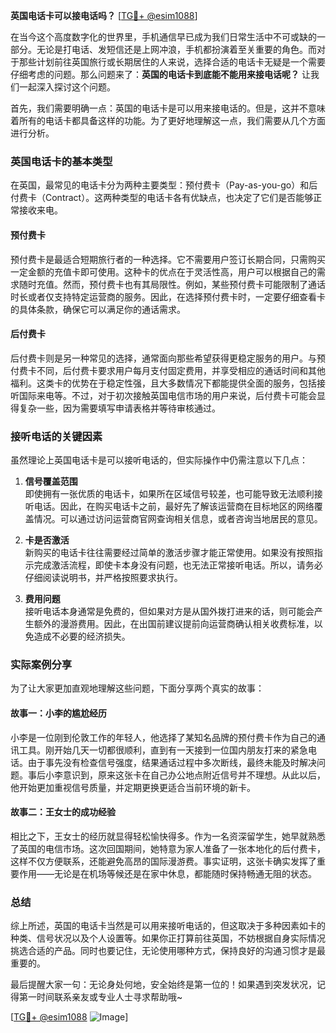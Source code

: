 **英国电话卡可以接电话吗？** [[TG💪+ @esim1088](https://t.me/s/esim1088)]

在当今这个高度数字化的世界里，手机通信早已成为我们日常生活中不可或缺的一部分。无论是打电话、发短信还是上网冲浪，手机都扮演着至关重要的角色。而对于那些计划前往英国旅行或长期居住的人来说，选择合适的电话卡无疑是一个需要仔细考虑的问题。那么问题来了：**英国的电话卡到底能不能用来接电话呢？** 让我们一起深入探讨这个问题。

首先，我们需要明确一点：英国的电话卡是可以用来接电话的。但是，这并不意味着所有的电话卡都具备这样的功能。为了更好地理解这一点，我们需要从几个方面进行分析。

### 英国电话卡的基本类型

在英国，最常见的电话卡分为两种主要类型：预付费卡（Pay-as-you-go）和后付费卡（Contract）。这两种类型的电话卡各有优缺点，也决定了它们是否能够正常接收来电。

#### 预付费卡

预付费卡是最适合短期旅行者的一种选择。它不需要用户签订长期合同，只需购买一定金额的充值卡即可使用。这种卡的优点在于灵活性高，用户可以根据自己的需求随时充值。然而，预付费卡也有其局限性。例如，某些预付费卡可能限制了通话时长或者仅支持特定运营商的服务。因此，在选择预付费卡时，一定要仔细查看卡的具体条款，确保它可以满足你的通话需求。

#### 后付费卡

后付费卡则是另一种常见的选择，通常面向那些希望获得更稳定服务的用户。与预付费卡不同，后付费卡要求用户每月支付固定费用，并享受相应的通话时间和其他福利。这类卡的优势在于稳定性强，且大多数情况下都能提供全面的服务，包括接听国际来电等。不过，对于初次接触英国电信市场的用户来说，后付费卡可能会显得复杂一些，因为需要填写申请表格并等待审核通过。

### 接听电话的关键因素

虽然理论上英国电话卡是可以接听电话的，但实际操作中仍需注意以下几点：

1. **信号覆盖范围**  
   即使拥有一张优质的电话卡，如果所在区域信号较差，也可能导致无法顺利接听电话。因此，在购买电话卡之前，最好先了解该运营商在目标地区的网络覆盖情况。可以通过访问运营商官网查询相关信息，或者咨询当地居民的意见。

2. **卡是否激活**  
   新购买的电话卡往往需要经过简单的激活步骤才能正常使用。如果没有按照指示完成激活流程，即使卡本身没有问题，也无法正常接听电话。所以，请务必仔细阅读说明书，并严格按照要求执行。

3. **费用问题**  
   接听电话本身通常是免费的，但如果对方是从国外拨打进来的话，则可能会产生额外的漫游费用。因此，在出国前建议提前向运营商确认相关收费标准，以免造成不必要的经济损失。

### 实际案例分享

为了让大家更加直观地理解这些问题，下面分享两个真实的故事：

#### 故事一：小李的尴尬经历  
小李是一位刚到伦敦工作的年轻人，他选择了某知名品牌的预付费卡作为自己的通讯工具。刚开始几天一切都很顺利，直到有一天接到一位国内朋友打来的紧急电话。由于事先没有检查信号强度，结果通话过程中多次断线，最终未能及时解决问题。事后小李意识到，原来这张卡在自己办公地点附近信号并不理想。从此以后，他开始更加重视信号质量，并定期更换更适合当前环境的新卡。

#### 故事二：王女士的成功经验  
相比之下，王女士的经历就显得轻松愉快得多。作为一名资深留学生，她早就熟悉了英国的电信市场。这次回国期间，她特意为家人准备了一张本地化的后付费卡，这样不仅方便联系，还能避免高昂的国际漫游费。事实证明，这张卡确实发挥了重要作用——无论是在机场等候还是在家中休息，都能随时保持畅通无阻的状态。

### 总结

综上所述，英国的电话卡当然是可以用来接听电话的，但这取决于多种因素如卡的种类、信号状况以及个人设置等。如果你正打算前往英国，不妨根据自身实际情况挑选合适的产品。同时也要记住，无论使用哪种方式，保持良好的沟通习惯才是最重要的。

最后提醒大家一句：无论身处何地，安全始终是第一位的！如果遇到突发状况，记得第一时间联系亲友或专业人士寻求帮助哦~

[[TG💪+ @esim1088](https://t.me/s/esim1088) ![Image](https://i.postimg.cc/4NQfJmqS/Snipaste-2025-05-13-00-14-12.png)]